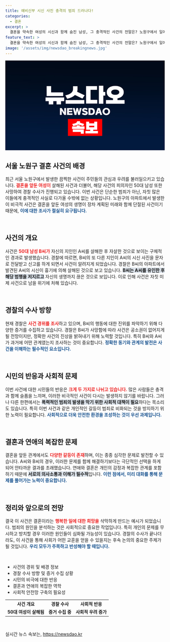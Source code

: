 ```yaml
---
title: 예비신부 시신 사진 충격의 범죄 드러나다!
categories:
  - 결혼
excerpt: >
  결혼을 약속한 여성의 시신과 함께 숨진 남성, 그 충격적인 사건의 전말은? 노원구에서 일어난 끔찍한 범죄와 자살이 뒤얽힌 미스터리를 경찰이 조사 중이다!
feature_text: >
  결혼을 약속한 여성의 시신과 함께 숨진 남성, 그 충격적인 사건의 전말은? 노원구에서 일어난 끔찍한 범죄와 자살이 뒤얽힌 미스터리를 경찰이 조사 중이다!
image: '/assets/img/newsdao_breakingnews.jpg'
---
```


<p><img src="/assets/img/newsdao_breakingnews.jpg" alt="flaretime 속보" /></p>

<h2 data-ke-size="size26">서울 노원구 결혼 사건의 배경</h2>

<p data-ke-size="size16">최근 서울 노원구에서 발생한 끔찍한 사건이 주민들의 관심과 우려를 불러일으키고 있습니다. <b><span style="color: #ee2323;">결혼을 앞둔 여성이</span></b> 살해된 사건과 더불어, 해당 사건의 피의자인 50대 남성 또한 사망하여 경찰 수사가 진행되고 있습니다. 이번 사건은 단순한 범죄가 아닌, 자칫 많은 이들에게 충격적인 사실로 다가올 수밖에 없는 상황입니다. 노원구의 아파트에서 발생한 이 비극적 사건은 결혼을 앞둔 여성의 생명이 장차 계획된 미래와 함께 단절된 사건이기 때문에, <b><span style="color: #1a5490;">이에 대한 조사가 절실히 요구됩니다.</span></b></p>

<p data-ke-size="size16">&nbsp;</p>

<h2 data-ke-size="size26">사건의 개요</h2>

<p data-ke-size="size16">사건은 <b><span style="color: #ee2323;">50대 남성 B씨가</span></b> 자신의 지인인 A씨를 살해한 후 자살한 것으로 보이는 구체적인 경과로 발생했습니다. 경찰에 따르면, B씨의 또 다른 지인이 A씨의 시신 사진을 문자로 전달받고 신고를 하게 되면서 사건이 알려지게 되었습니다. 경찰은 B씨의 아파트에서 발견된 A씨의 시신이 흉기에 의해 살해된 것으로 보고 있습니다. <b><span style="background-color: #21538527;">B씨는 A씨를 유인한 후 해당 범행을 저지르고</span></b> 자신의 생명까지 끊은 것으로 보입니다. 이로 인해 사건은 자칫 미제 사건으로 남을 위기에 처해 있습니다.</p>

<p data-ke-size="size16">&nbsp;</p>

<h2 data-ke-size="size26">경찰의 수사 방향</h2>

<p data-ke-size="size16">현재 경찰은 <b><span style="color: #ee2323;">사건 경위를 조사</span></b>하고 있으며, B씨의 행동에 대한 진위를 파악하기 위해 다양한 증거를 수집하고 있습니다. 경찰은 B씨가 사망함에 따라 사건은 공소권이 없어지게 될 전망이지만, 정확한 사건의 진상을 밝혀내기 위해 노력할 것입니다. 특히 B씨와 A씨가 과거에 어떤 관계였는지 조사하는 것이 중요합니다. <b><span style="color: #1a5490;">정확한 동기와 관계의 발전은 사건을 이해하는 필수적인 요소입니다.</span></b></p>

<p data-ke-size="size16">&nbsp;</p>

<h2 data-ke-size="size26">시민의 반응과 사회적 문제</h2>

<p data-ke-size="size16">이번 사건에 대한 시민들의 반응은 <b><span style="color: #ee2323;">크게 두 가지로 나뉘고 있습니다.</span></b> 많은 사람들은 충격과 함께 슬픔을 느끼며, 이러한 비극적인 사건이 다시는 발생하지 않기를 바랍니다. 그러나 다른 한편에서는 <b><span style="background-color: #21538527;">폭력적인 범죄의 발생을 막기 위한 사회적 대책이 필요</span></b>하다는 목소리도 있습니다. 특히 이번 사건과 같은 개인적인 갈등이 범죄로 비화되는 것을 방지하기 위한 노력이 필요합니다. <b><span style="color: #1a5490;">사회적으로 더욱 안전한 환경을 조성하는 것이 우선 과제입니다.</span></b></p>

<p data-ke-size="size16">&nbsp;</p>

<h2 data-ke-size="size26">결혼과 연애의 복잡한 문제</h2>

<p data-ke-size="size16">결혼을 앞둔 관계에서도 <b><span style="color: #ee2323;">다양한 갈등이 존재</span></b>하며, 이는 종종 심각한 문제로 발전할 수 있습니다. A씨와 B씨의 경우, 이러한 문제를 함께 해결하기보다는 극단적인 선택을 하게 되어 안타까운 결과를 초래했습니다. 연애와 결혼은 개인의 감정과 복잡한 관계를 포함하기 때문에 <b><span style="background-color: #21538527;">서로의 의사소통과 이해가 필수적</span></b>입니다. <b><span style="color: #1a5490;">이런 점에서, 미리 대화를 통해 문제를 풀어가는 노력이 중요합니다.</span></b></p>

<p data-ke-size="size16">&nbsp;</p>

<h2 data-ke-size="size26">정리와 앞으로의 전망</h2>

<p data-ke-size="size16">결국 이 사건은 결혼이라는 <b><span style="color: #ee2323;">행복한 일에 대한 희망을</span></b> 삭막하게 만드는 예시가 되었습니다. 범죄의 원인을 분석하는 것은 사회적으로 중요한 작업입니다. 특히 개인의 문제를 무시하고 방치할 경우 이러한 원인들이 심화될 가능성이 있습니다. 경찰의 수사가 끝나더라도, 이 사건을 통해 사회가 어떤 교훈을 얻을 수 있을지는 후속 논의의 중요한 주제가 될 것입니다. <b><span style="color: #1a5490;">우리 모두가 주목하고 반성해야 할 때입니다.</span></b></p>

<p data-ke-size="size16">&nbsp;</p>

<ul>
    <li>사건의 경위 및 배경 정보</li>
    <li>경찰 수사 방향 및 증거 수집 상황</li>
    <li>시민의 비극에 대한 반응</li>
    <li>결혼과 연애의 복잡한 역학</li>
    <li>사회적 안전망 구축의 필요성</li>
</ul>

<table>
    <tr>
        <td style="text-align: center; height: 17px;"><b>사건 개요</b></td>
        <td style="text-align: center; height: 17px;"><b>경찰 수사</b></td>
        <td style="text-align: center; height: 17px;"><b>사회적 반응</b></td>
    </tr>
    <tr>
        <td style="text-align: center; height: 17px;"><b>50대 여성이 살해됨</b></td>
        <td style="text-align: center; height: 17px;"><b>증거 수집 중</b></td>
        <td style="text-align: center; height: 17px;"><b>사회적 우려 증가</b></td>
    </tr>
</table>

<p data-ke-size="size16">&nbsp;</p>
실시간 뉴스 속보는, <a href="https://newsdao.kr" rel="dofollow">https://newsdao.kr</a>


